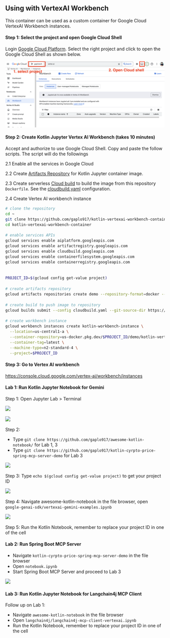 ## Using with VertexAI Workbench

This container can be used as a custom container for Google Cloud VertexAI Workbench instances.

#### Step 1: Select the project and open Google Cloud Shell

Login [Google Cloud Platform](https://console.cloud.google.com/vertex-ai/workbench/instances).
Select the right project and click to open the Google Cloud Shell as shown below. 

![](assets/step1.png)


#### Step 2: Create Kotlin Jupyter Vertex AI Workbench (takes 10 minutes)

Accept and authorize to use Google Cloud Shell. Copy and paste the follow scripts. The script will do the followings

2.1 Enable all the services in Google Cloud

2.2 Create [Artifacts Repository](https://cloud.google.com/artifact-registry/docs/overview) for Kotlin Jupyter container image.

2.3 Create serverless [Cloud build](https://cloud.google.com/build?hl=en) to build the image from this repository `Dockerfile`. 
See the [cloudbuild.yaml](cloudbuild.yaml) configuration.

2.4 Create Vertex AI workbench instance

```bash
# clone the repository
cd ~
git clone https://github.com/gaplo917/kotlin-vertexai-workbench-container.git || true
cd kotlin-vertexai-workbench-container

# enable services APIs
gcloud services enable aiplatform.googleapis.com
gcloud services enable artifactregistry.googleapis.com
gcloud services enable cloudbuild.googleapis.com
gcloud services enable containerfilesystem.googleapis.com
gcloud services enable containerregistry.googleapis.com


PROJECT_ID=$(gcloud config get-value project)

# create artifacts repository
gcloud artifacts repositories create demo --repository-format=docker --location=us --project=$PROJECT_ID

# create build to push image to repository
gcloud builds submit --config cloudbuild.yaml --git-source-dir https://github.com/gaplgio917/kotlin-vertexai-workbench-container

# create workbench instance
gcloud workbench instances create kotlin-workbench-instance \
  --location=us-central1-a \
  --container-repository=us-docker.pkg.dev/$PROJECT_ID/demo/kotlin-vertexai-workbench-container \
  --container-tag=latest \
  --machine-type=n2-standard-4 \
  --project=$PROJECT_ID
````

#### Step 3: Go to Vertex AI workbench

https://console.cloud.google.com/vertex-ai/workbench/instances 


#### Lab 1: Run Kotlin Jupyter Notebook for Gemini

Step 1: Open Jupyter Lab > Terminal

![](assets/open-jupyter-lab.png)

![](assets/open-terminal.png)

Step 2: 
- Type `git clone https://github.com/gaplo917/awesome-kotlin-notebook/` for Lab 1, 3
- Type `git clone https://github.com/gaplo917/kotlin-cyrpto-price-spring-mcp-server-demo` for Lab 3

![](assets/git-clone.png)

Step 3: Type `echo $(gcloud config get-value project)` to get your project ID

![](assets/proejct-id.png)

Step 4: Navigate awesome-kotlin-notebook in the file browser, open `google-genai-sdk/vertexai-gemini-examples.ipynb`

![](assets/sample-screen.png)

Step 5: Run the Kotlin Notebook, remember to replace your project ID in one of the cell

#### Lab 2: Run Spring Boot MCP Server

* Navigate `kotlin-cyrpto-price-spring-mcp-server-demo` in the file browser
* Open `notebook.ipynb`
* Start Spring Boot MCP Server and proceed to Lab 3

![](assets/spring-boot-mcp.png)

#### Lab 3: Run Kotlin Jupyter Notebook for Langchain4j MCP Client

Follow up on Lab 1:

* Navigate `awesome-kotlin-notebook` in the file browser
* Open `langchain4j/langchain4j-mcp-client-vertexai.ipynb`
* Run the Kotlin Notebook, remember to replace your project ID in one of the cell

